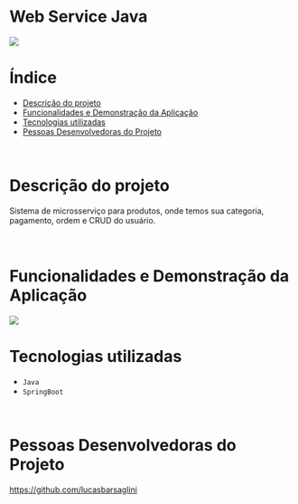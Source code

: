 # Web Service Java 

<img src="http://img.shields.io/static/v1?label=STATUS&message=CONCLUIDO&color=GREEN&style=for-the-badge"/>
<br/>

# Índice

* [Descrição do projeto](#descrição-do-projeto)
* [Funcionalidades e Demonstração da Aplicação](#funcionalidades-e-demonstração-da-aplicação)
* [Tecnologias utilizadas](#tecnologias-utilizadas)
* [Pessoas Desenvolvedoras do Projeto](#pessoas-desenvolvedoras)
<br/>

# Descrição do projeto

Sistema de microsserviço para produtos, onde temos sua categoria, pagamento, ordem e CRUD do usuário.  
<br/><br/>

# Funcionalidades e Demonstração da Aplicação
<img src="https://user-images.githubusercontent.com/100448147/217844370-8e569607-7e98-422b-b779-f86b452411d5.png">
<br/>

# Tecnologias utilizadas 

- ``Java``
- ``SpringBoot``
<br/>

# Pessoas Desenvolvedoras do Projeto

https://github.com/lucasbarsaglini
